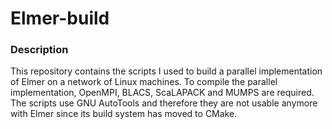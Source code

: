 # Elmer-build

### Description

This repository contains the scripts I used to build a parallel implementation of Elmer on a network of Linux machines. To compile the parallel implementation, OpenMPI, BLACS, ScaLAPACK and MUMPS are required. The scripts use GNU AutoTools and therefore they are not usable anymore with Elmer since its build system has moved to CMake.
